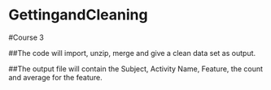 GettingandCleaning
==================

#Course 3


##The code will import, unzip, merge and give a clean data set as output. 

##The output file will contain the Subject, Activity Name, Feature, the count and average for the feature.
